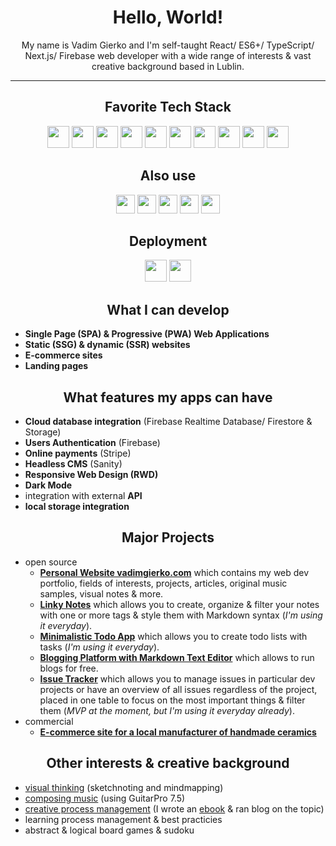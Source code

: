 <h1 align="center">Hello, World!</h1>

<p align="center">My name is Vadim Gierko and I'm self-taught React/ ES6+/ TypeScript/ Next.js/ Firebase web developer with a wide range of interests & vast creative background based in Lublin.</p>

---

<h2 align="center">Favorite Tech Stack</h2>

<div align="center">
  <img src="https://img.shields.io/badge/React-20232A?style=for-the-badge&logo=react&logoColor=61DAFB" height="35">
  <img src="https://img.shields.io/badge/next.js-000000?style=for-the-badge&logo=nextdotjs&logoColor=white" height="35">
  <img src="https://img.shields.io/badge/JavaScript-323330?style=for-the-badge&logo=javascript&logoColor=F7DF1E" height="35">
  <img src="https://img.shields.io/badge/typescript-%23007ACC.svg?style=for-the-badge&logo=typescript&logoColor=white" height="35">
  <img src="https://img.shields.io/badge/React_Router-CA4245?style=for-the-badge&logo=react-router&logoColor=white" height="35">
  <img src="https://img.shields.io/badge/Bootstrap-563D7C?style=for-the-badge&logo=bootstrap&logoColor=white" height="35">
  <img src="https://img.shields.io/badge/firebase-ffca28?style=for-the-badge&logo=firebase&logoColor=black" height="35">
  <img src="https://img.shields.io/badge/Markdown-000000?style=for-the-badge&logo=markdown&logoColor=white" height="35">
  <img src="https://img.shields.io/badge/CSS3-1572B6?style=for-the-badge&logo=css3&logoColor=white" height="35">
  <img src="https://img.shields.io/badge/HTML5-E34F26?style=for-the-badge&logo=html5&logoColor=white" height="35">
</div>

<h2 align="center">Also use</h2>

<div align="center">
  <img src="https://img.shields.io/badge/Redux-593D88?style=for-the-badge&logo=redux&logoColor=white" height="30">
  <img src="https://img.shields.io/badge/Stripe-626CD9?style=for-the-badge&logo=Stripe&logoColor=white" height="30">
  <img src="https://img.shields.io/badge/Material%20UI-007FFF?style=for-the-badge&logo=mui&logoColor=white" height="30">
  <img src="https://img.shields.io/badge/styled--components-DB7093?style=for-the-badge&logo=styled-components&logoColor=white" height="30">
  <img src="https://img.shields.io/badge/p5%20js-ED225D?style=for-the-badge&logo=p5dotjs&logoColor=white" height="30">
</div>

<h2 align="center">Deployment</h2>

<div align="center">
  <img src="https://img.shields.io/badge/GitHub%20Pages-222222?style=for-the-badge&logo=GitHub%20Pages&logoColor=white" height="35">
  <img src="https://img.shields.io/badge/Vercel-000000?style=for-the-badge&logo=vercel&logoColor=white" height="35">
</div>

<h2 align="center">What I can develop</h2>

- **Single Page (SPA) & Progressive (PWA) Web Applications**
- **Static (SSG) & dynamic (SSR) websites**
- **E-commerce sites**
- **Landing pages**

<h2 align="center">What features my apps can have</h2>

- **Cloud database integration** (Firebase Realtime Database/ Firestore & Storage)
- **Users Authentication** (Firebase)
- **Online payments** (Stripe)
- **Headless CMS** (Sanity)
- **Responsive Web Design (RWD)**
- **Dark Mode**
- integration with external **API**
- **local storage integration**

<h2 align="center">Major Projects</h2>

- open source
  - **[Personal Website vadimgierko.com](https://vadimgierko.com)** which contains my web dev portfolio, fields of interests, projects, articles, original music samples, visual notes & more.
  - **[Linky Notes](https://vadimgierko.github.io/linky-notes/)** which allows you to create, organize & filter your notes with one or more tags & style them with Markdown syntax (*I'm using it everyday*).
  - **[Minimalistic Todo App](https://vadimgierko.github.io/todo-app/)** which allows you to create todo lists with tasks (*I'm using it everyday*).
  - **[Blogging Platform with Markdown Text Editor](https://vadimgierko.github.io/blogging-platform/)** which allows to run blogs for free.
  - **[Issue Tracker](https://github.com/vadimgierko/issue-tracker)** which allows you to manage issues in particular dev projects or have an overview of all issues regardless of the project, placed in one table to focus on the most important things & filter them (*MVP at the moment, but I'm using it everyday already*).
- commercial
  - **[E-commerce site for a local manufacturer of handmade ceramics](https://ecommerce-website-next-js-sanity-stripe-firebase.vercel.app/)**

<h2 align="center">Other interests & creative background</h2>

- [visual thinking](https://vadimgierko.com/visual-thinking) (sketchnoting and mindmapping)
- [composing music](https://www.vadimgierko.com/music) (using GuitarPro 7.5)
- [creative process management](https://www.vadimgierko.com/creative-process-management) (I wrote an [ebook](https://www.vadimgierko.com/ebook-zarzadzanie-procesem-tworczym) & ran blog on the topic)
- learning process management & best practicies
- abstract & logical board games & sudoku
